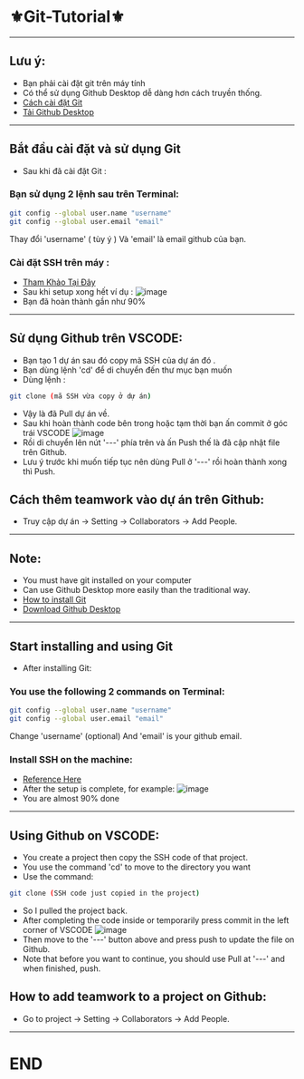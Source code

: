 #                                                                        ⚜️Git-Tutorial⚜️
---

## Lưu ý:

- Bạn phải cài đặt git trên máy tính 
- Có thể sử dụng Github Desktop dễ dàng hơn cách truyền thống.
- [Cách cài đặt Git](https://git-scm.com/book/en/v2/Getting-Started-Installing-Git)
- [Tải Github Desktop](https://desktop.github.com/)

---
## Bắt đầu cài đặt và sử dụng Git

- Sau khi đã cài đặt Git :
### Bạn sử dụng 2 lệnh sau trên Terminal:
  ```sh
git config --global user.name "username"
git config --global user.email "email"
  ```
  Thay đổi 'username' ( tùy ý )
  Và 'email' là email github của bạn.
### Cài đặt SSH trên máy :
- [Tham Khảo Tại Đây](https://blog.nguyenary.dev/cach-tao-ssh-key-va-su-dung-no-voi-gitlab-va-github.html)
- Sau khi setup xong hết ví dụ :
![image](https://user-images.githubusercontent.com/70010376/229276698-a19b9c0c-1f62-4d29-aff1-84bd14b3713a.png)
- Bạn đã hoàn thành gần như 90%
---
## Sử dụng Github trên VSCODE:
- Bạn tạo 1 dự án sau đó copy mã SSH của dự án đó .
- Bạn dùng lệnh 'cd' để di chuyển đến thư mục bạn muốn
- Dùng lệnh :
```sh
git clone (mã SSH vừa copy ở dự án)
```
- Vậy là đã Pull dự án về.
- Sau khi hoàn thành code bên trong hoặc tạm thời bạn ấn commit ở góc trái VSCODE
![image](https://user-images.githubusercontent.com/70010376/229277235-a9dcdede-4545-4732-90ea-7951e1b5672f.png)
- Rồi di chuyển lên nút '---' phía trên và ấn Push thế là đã cập nhật file trên Github.
- Lưu ý trước khi muốn tiếp tục nên dùng Pull ở '---' rồi hoàn thành xong thì Push.
## Cách thêm teamwork vào dự án trên Github:
- Truy cập dự án -> Setting -> Collaborators -> Add People.
---
## Note:

- You must have git installed on your computer
- Can use Github Desktop more easily than the traditional way.
- [How to install Git](https://git-scm.com/book/en/v2/Getting-Started-Installing-Git)
- [Download Github Desktop](https://desktop.github.com/)

---
## Start installing and using Git

- After installing Git:
### You use the following 2 commands on Terminal:
   ```sh
git config --global user.name "username"
git config --global user.email "email"
   ```
   Change 'username' (optional)
   And 'email' is your github email.
### Install SSH on the machine:
- [Reference Here](https://blog.nguyenary.dev/cach-tao-ssh-key-va-su-dung-no-voi-gitlab-va-github.html)
- After the setup is complete, for example:
![image](https://user-images.githubusercontent.com/70010376/229276698-a19b9c0c-1f62-4d29-aff1-84bd14b3713a.png)
- You are almost 90% done
---
## Using Github on VSCODE:
- You create a project then copy the SSH code of that project.
- You use the command 'cd' to move to the directory you want
- Use the command:
```sh
git clone (SSH code just copied in the project)
```
- So I pulled the project back.
- After completing the code inside or temporarily press commit in the left corner of VSCODE
![image](https://user-images.githubusercontent.com/70010376/229277235-a9dcdede-4545-4732-90ea-7951e1b5672f.png)
- Then move to the '---' button above and press push to update the file on Github.
- Note that before you want to continue, you should use Pull at '---' and when finished, push.
## How to add teamwork to a project on Github:
- Go to project -> Setting -> Collaborators -> Add People.
---
# END

